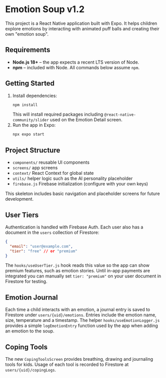 # Emotion Soup v1.2

This project is a React Native application built with Expo. It helps children explore emotions by interacting with animated puff balls and creating their own "emotion soup".

## Requirements

- **Node.js 18+** – the app expects a recent LTS version of Node.
- **npm** – included with Node. All commands below assume `npm`.

## Getting Started

1. Install dependencies:
   ```bash
   npm install
   ```
   This will install required packages including `@react-native-community/slider` used on the Emotion Detail screen.
2. Run the app in Expo:
   ```bash
   npx expo start
   ```

## Project Structure

- `components/` reusable UI components
- `screens/` app screens
- `context/` React Context for global state
- `utils/` helper logic such as the AI personality placeholder
- `firebase.js` Firebase initialization (configure with your own keys)

This skeleton includes basic navigation and placeholder screens for future development.

## User Tiers

Authentication is handled with Firebase Auth. Each user also has a document in the `users` collection of Firestore:

```json
{
  "email": "user@example.com",
  "tier": "free" // or "premium"
}
```

The `hooks/useUserTier.js` hook reads this value so the app can show premium features, such as emotion stories. Until in-app payments are integrated you can manually set `tier: "premium"` on your user document in Firestore for testing.

## Emotion Journal

Each time a child interacts with an emotion, a journal entry is saved to Firestore under `users/{uid}/emotions`. Entries include the emotion name, size, temperature and a timestamp. The helper `hooks/useEmotionLogger.js` provides a simple `logEmotionEntry` function used by the app when adding an emotion to the soup.

## Coping Tools

The new `CopingToolsScreen` provides breathing, drawing and journaling tools for kids. Usage of each tool is recorded to Firestore at `users/{uid}/copingLogs`.

